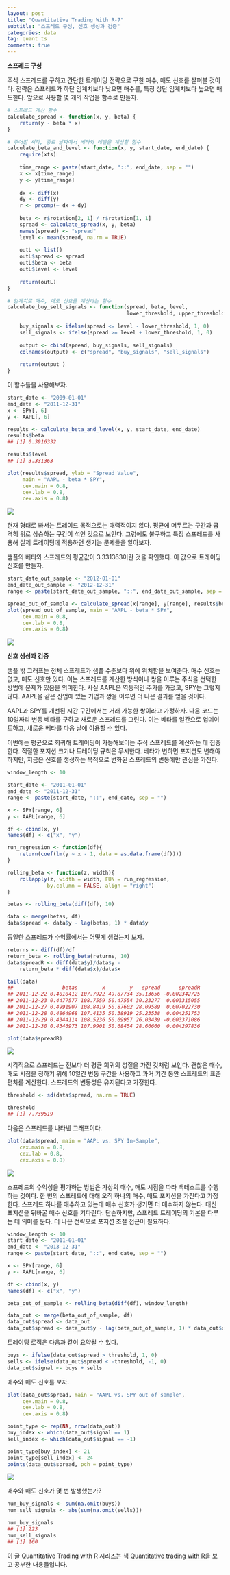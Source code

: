 ```yaml
---
layout: post
title: "Quantitative Trading With R-7"
subtitle: "스프레드 구성, 신호 생성과 검증"
categories: data
tag: quant ts
comments: true
---
```


**스프레드 구성**

주식 스프레드를 구하고 간단한 트레이딩 전략으로 구한 매수, 매도 신호를 살펴볼 것이다. 전략은 스프레드가 하단 임계치보다 낮으면 매수를, 특정 상단 임계치보다 높으면 매도한다. 앞으로 사용할 몇 개의 작업을 함수로 만들자.

```R
# 스프레드 계산 함수
calculate_spread <- function(x, y, beta) {
    return(y - beta * x)
}

# 주어진 시작, 종료 날짜에서 베타와 레벨을 계산할 함수
calculate_beta_and_level <- function(x, y, start_date, end_date) {
    require(xts)
    
    time_range <- paste(start_date, "::", end_date, sep = "")
    x <- x[time_range]
    y <- y[time_range]
    
    dx <- diff(x) 
    dy <- diff(y)
    r <- prcomp(~ dx + dy)
    
    beta <- r$rotation[2, 1] / r$rotation[1, 1]
    spread <- calculate_spread(x, y, beta)
    names(spread) <- "spread"
    level <- mean(spread, na.rm = TRUE)
    
    outL <- list()
    outL$spread <- spread
    outL$beta <- beta
    outL$level <- level
    
    return(outL)
}

# 임계치로 매수, 매도 신호를 계산하는 함수
calculate_buy_sell_signals <- function(spread, beta, level, 
                                       lower_threshold, upper_threshold) {
    
    buy_signals <- ifelse(spread <= level - lower_threshold, 1, 0)
    sell_signals <- ifelse(spread >= level + lower_threshold, 1, 0)
    
    output <- cbind(spread, buy_signals, sell_signals)
    colnames(output) <- c("spread", "buy_signals", "sell_signals")
    
    return(output )
}
```

이 함수들을 사용해보자.

```R
start_date <- "2009-01-01"
end_date <- "2011-12-31"
x <- SPY[, 6]
y <- AAPL[, 6]

results <- calculate_beta_and_level(x, y, start_date, end_date)
results$beta
## [1] 0.3916332

results$level
## [1] 3.331363

plot(results$spread, ylab = "Spread Value", 
     main = "AAPL - beta * SPY", 
     cex.main = 0.8, 
     cex.lab = 0.8, 
     cex.axis = 0.8)
```

![](https://imgur.com/CW1ijdS.png)

현재 형태로 봐서는 트레이드 목적으로는 매력적이지 않다. 평균에 머무르는 구간과 급격히 위로 상승하는 구간이 섞인 것으로 보인다. 그럼에도 불구하고 특정 스프레드를 사용해 실제 트레이딩에 적용하면 생기는 문제들을 알아보자.

샘플의 베타와 스프레드의 평균값이 3.331363이란 것을 확인했다. 이 값으로 트레이딩 신호를 만들자.

```R
start_date_out_sample <- "2012-01-01"
end_date_out_sample <- "2012-12-31"
range <- paste(start_date_out_sample, "::", end_date_out_sample, sep = "")

spread_out_of_sample <- calculate_spread(x[range], y[range], results$beta)
plot(spread_out_of_sample, main = "AAPL - beta * SPY", 
     cex.main = 0.8, 
     cex.lab = 0.8, 
     cex.axis = 0.8)
```

![](https://imgur.com/DxHHDrE.png)



**신호 생성과 검증**

샘플 밖 그래프는 전체 스프레드가 샘플 수준보다 위에 위치함을 보여준다. 매수 신호는 없고, 매도 신호만 있다. 이는 스프레드를 계산한 방식이나 쌍을 이루는 주식을 선택한 방법에 문제가 있음을 의미한다. 사실 AAPL은 역동적인 주가를 가졌고, SPY는 그렇지 않다. AAPL을 같은 산업에 있는 기업과 쌍을 이루면 더 나은 결과를 얻을 것이다.

AAPL과 SPY를 개선된 시간 구간에서는 거래 가능한 쌍이라고 가정하자. 다음 코드는 10일짜리 변동 베타를 구하고 새로운 스프레드를 그린다. 이는 베타를 일간으로 업데이트하고, 새로운 베타를 다음 날에 이용할 수 있다.

이번에는 평균으로 회귀해 트레이딩이 가능해보이는 주식 스프레드를 계산하는 데 집중한다. 적절한 포지션 크기나 트레이딩 규칙은 무시한다. 베타가 변하면 포지션도 변해야 하지만, 지금은 신호를 생성하는 목적으로 변화된 스프레드의 변동에만 관심을 가진다.

```R
window_length <- 10

start_date <- "2011-01-01"
end_date <- "2011-12-31"
range <- paste(start_date, "::", end_date, sep = "")

x <- SPY[range, 6]
y <- AAPL[range, 6]

df <- cbind(x, y)
names(df) <- c("x", "y")

run_regression <- function(df){
    return(coef(lm(y ~ x - 1, data = as.data.frame(df))))
}

rolling_beta <- function(z, width){
    rollapply(z, width = width, FUN = run_regression,
             by.column = FALSE, align = "right")
}

betas <- rolling_beta(diff(df), 10)

data <- merge(betas, df)
data$spread <- data$y - lag(betas, 1) * data$y
```

동일한 스프레드가 수익률에서는 어떻게 생겼는지 보자. 

```R
returns <- diff(df)/df
return_beta <- rolling_beta(returns, 10)
data$spreadR <- diff(data$y)/data$y -
	return_beta * diff(data$x)/data$x

tail(data)
##                betas        x        y   spread      spreadR
## 2011-12-22 0.4010412 107.7922 49.87734 35.13656 -0.002342725
## 2011-12-23 0.4477577 108.7559 50.47554 30.23277  0.003315055
## 2011-12-27 0.4991907 108.8419 50.87602 28.09589  0.007022730
## 2011-12-28 0.4864968 107.4135 50.38919 25.23538  0.004251753
## 2011-12-29 0.4344114 108.5236 50.69957 26.03439 -0.003371086
## 2011-12-30 0.4346973 107.9901 50.68454 28.66660  0.004297836

plot(data$spreadR)
```

![](https://imgur.com/vvbv4u6.png)

시각적으로 스프레드는 전보다 더 평균 회귀의 성질을 가진 것처럼 보인다. 괜찮은 매수, 매도 시점을 정하기 위해 10일간 변동 구간을 사용하고 과거 기간 동안 스프레드의 표준편차를 계산한다. 스프레드의 변동성은 유지된다고 가정한다. 

```R
threshold <- sd(data$spread, na.rm = TRUE)

threshold
## [1] 7.739519
```

다음은 스프레드를 나타낸 그래프이다.

```R
plot(data$spread, main = "AAPL vs. SPY In-Sample",
    cex.main = 0.8,
    cex.lab = 0.8, 
    cex.axis = 0.8)
```

![](https://imgur.com/2P5PDBp.png)

스프레드의 수익성을 평가하는 방법은 가상의 매수, 매도 시점을 따라 백테스트를 수행하는 것이다. 한 번의 스프레드에 대해 오직 하나의 매수, 매도 포지션을 가진다고 가정한다. 스프레드 하나를 매수하고 있는데 매수 신호가 생기면 더 매수하지 않는다. 대신 포지션을 뒤바꿀 매수 신호를 기다린다. 단순하지만, 스프레드 트레이딩의 기본을 다루는 데 의미를 둔다. 더 나은 전략으로 포지션 조절 접근이 필요하다.

```R
window_length <- 10
start_date <- "2011-01-01"
end_date <- "2013-12-31"
range <- paste(start_date, "::", end_date, sep = "")

x <- SPY[range, 6]
y <- AAPL[range, 6]

df <- cbind(x, y)
names(df) <- c("x", "y")

beta_out_of_sample <- rolling_beta(diff(df), window_length)

data_out <- merge(beta_out_of_sample, df)
data_out$spread <- data_out
data_out$spread <- data_out$y - lag(beta_out_of_sample, 1) * data_out$x
```

트레이딩 로직은 다음과 같이 요약될 수 있다.

```R
buys <- ifelse(data_out$spread > threshold, 1, 0)
sells <- ifelse(data_out$spread < -threshold, -1, 0)
data_out$signal <- buys + sells
```

매수와 매도 신호를 보자.

```R
plot(data_out$spread, main = "AAPL vs. SPY out of sample", 
     cex.main = 0.8, 
     cex.lab = 0.8, 
     cex.axis = 0.8)

point_type <- rep(NA, nrow(data_out))
buy_index <- which(data_out$signal == 1)
sell_index <- which(data_out$signal == -1)

point_type[buy_index] <- 21
point_type[sell_index] <- 24
points(data_out$spread, pch = point_type)
```

![](https://imgur.com/hDwoNar.png)



매수와 매도 신호가 몇 번 발생했는가?

```R
num_buy_signals <- sum(na.omit(buys))
num_sell_signals <- abs(sum(na.omit(sells)))

num_buy_signals
## [1] 223
num_sell_signals
## [1] 160
```



이 글 Quantitative Trading with R 시리즈는 책 [Quantitative trading with R](https://www.amazon.com/Quantitative-Trading-Understanding-Mathematical-Computational/dp/1137354070)을 보고 공부한 내용들입니다.